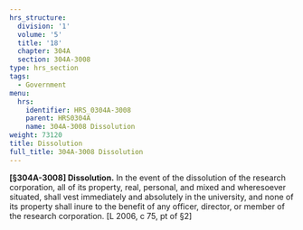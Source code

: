 ```yaml
---
hrs_structure:
  division: '1'
  volume: '5'
  title: '18'
  chapter: 304A
  section: 304A-3008
type: hrs_section
tags:
  - Government
menu:
  hrs:
    identifier: HRS_0304A-3008
    parent: HRS0304A
    name: 304A-3008 Dissolution
weight: 73120
title: Dissolution
full_title: 304A-3008 Dissolution
---
```

**[§304A-3008] Dissolution.** In the event of the dissolution of the research corporation, all of its property, real, personal, and mixed and wheresoever situated, shall vest immediately and absolutely in the university, and none of its property shall inure to the benefit of any officer, director, or member of the research corporation. [L 2006, c 75, pt of §2]